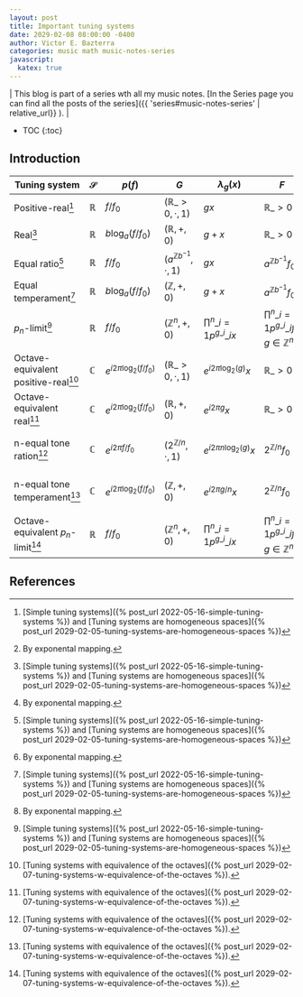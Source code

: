 ```yaml
---
layout: post
title: Important tuning systems
date: 2029-02-08 08:00:00 -0400
author: Victor E. Bazterra
categories: music math music-notes-series
javascript:
  katex: true
---
```


| This blog is part of a series wth all my music notes. [In the Series page you can find all the posts of the series]({{ 'series#music-notes-series' | relative_url}} ). |

* TOC
{:toc}

## Introduction

| Tuning system           | $\mathcal{S}$        | $p(f)$            | $G$                            | $\lambda_g(x)$                 | $F$                                                   | $\mathcal{T}$         |
|-------------------------|----------------------|-------------------|------------------------------------|--------------------------------|-------------------------------------------------------|------------------------------------------------|
| Positive-real[^1]        | $\mathbb{R}$        | $f/f_0$           | $(\mathbb{R}\_{>0}, \cdot, 1)$     | $gx$                           | $\mathbb{R}\_{>0}$                                    | $\mathbb{R}\_{>0}$ or $\mathbb{R}$[^2]         |
| Real[^1]                | $\mathbb{R}$         | $b\log_a(f/f_0)$  | $(\mathbb{R}, +, 0)$               | $g+x$                          | $\mathbb{R}\_{>0}$                                    | $\mathbb{R}$ or $\mathbb{R}\_{>0}$[^2]         |
| Equal ratio[^1]         | $\mathbb{R}$         | $f/f_0$           | $(a^{\mathbb{Z}b^{-1}}, \cdot, 1)$ | $gx$                           | $a^{\mathbb{Z}b^{-1}} f_0$                                | $a^{\mathbb{Z}b^{-1}}$ or $\mathbb{Z}$[^2] |
| Equal temperament[^1]   | $\mathbb{R}$         | $b\log_a(f/f_0)$  | $(\mathbb{Z}, +, 0)$               | $g+x$                          | $a^{\mathbb{Z}b^{-1}} f_0$                                | $\mathbb{Z}$ or $a^{\mathbb{Z}b^{-1}}$[^2] |
| $p_n$-limit[^1]         | $\mathbb{R}$         | $f/f_0$           | $(\mathbb{Z}^n, +, 0)$             | $\prod^n\_{i=1} p^{g\_i}\_i x$ | $\prod^n\_{i=1} p^{g\_i}\_i f_0$ $g \in \mathbb{Z}^n$ | $\mathbb{Z}^n$        |
| Octave-equivalent positive-real[^3]     | $\mathbb{C}$       | $e^{i2\pi\log_2(f/f_0)}$ | $(\mathbb{R}\_{>0}, \cdot, 1)$ | $e^{i2\pi\log_2(g)} x$         | $\mathbb{R}\_{>0}$                                    | $\mathbb{T}$ |
| Octave-equivalent real[^3]              | $\mathbb{C}$       | $e^{i2\pi\log_2(f/f_0)}$ | $(\mathbb{R}, +, 0)$           | $e^{i2\pi g} x$                | $\mathbb{R}\_{>0}$                                    | $\mathbb{T}$ |
| n-equal tone ration[^3]      | $\mathbb{C}$  | $e^{i2\pi f/f_0}$  | $(2^{\mathbb{Z}/n}, \cdot, 1)$ | $e^{i2\pi n\log_2(g)} x$ | $2^{\mathbb{Z}/n} f_0$ | $U_n$ $\mathbb{Z}/n{\mathbb{Z}}$ $\mathbb{Z}_{\bold{mod}\it n}$ $C_n$ |
| n-equal tone temperament[^3] | $\mathbb{C}$  | $e^{i2\pi\log_2(f/f_0)}$ | $(\mathbb{Z}, +, 0)$     | $e^{i2\pi g/n} x$        | $2^{\mathbb{Z}/n} f_0$ | $U_n$ $\mathbb{Z}/n{\mathbb{Z}}$ $\mathbb{Z}_{\bold{mod}\it n}$ $C_n$ |
| Octave-equivalent $p_n$-limit[^3]       | $\mathbb{R}$       | $f/f_0$                  | $(\mathbb{Z}^n, +, 0)$         | $\prod^n\_{i=1} p^{g\_i}\_i x$ | $\prod^n\_{i=1} p^{g\_i}\_i f_0$ $g \in \mathbb{Z}^n$ | $\mathbb{Z}^{n-1}$ |


## References

[^1]:[Simple tuning systems]({% post_url 2022-05-16-simple-tuning-systems %}) and [Tuning systems are homogeneous spaces]({% post_url 2029-02-05-tuning-systems-are-homogeneous-spaces %})
[^2]: By exponental mapping.
[^3]:[Tuning systems with equivalence of the octaves]({% post_url 2029-02-07-tuning-systems-w-equivalence-of-the-octaves %}).
